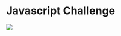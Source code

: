 # Javascript Challenge

<img src="https://www.fwait.com/wp-content/uploads/2019/06/Untitled-1.png">
